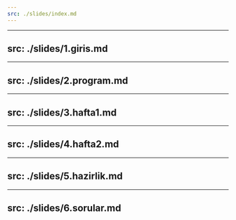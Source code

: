 ```yaml
---
src: ./slides/index.md
---
```

---
src: ./slides/1.giris.md
---
---
src: ./slides/2.program.md
---
---
src: ./slides/3.hafta1.md
---
---
src: ./slides/4.hafta2.md
---
---
src: ./slides/5.hazirlik.md
---
---
src: ./slides/6.sorular.md
---